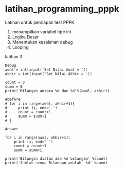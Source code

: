 # latihan_programming_pppk

Latihan untuk persiapan test PPPK

1.  menampilkan variabel tipe int 
2. Logika Dasar 
3. Menentukan kesalahan debug
4. Looping

latihan 3
```
Debug 
awal = int(input('Set Nilai Awal = '))
akhir = int(input('Set Nilai Akhir = '))

count = 0 
summ = 0 
print('Bilangan antara %d dan %d'%(awal, akhir))

#before
# for i in range(awal, akhir+1){
#     print (i, end=' ')
#     count = count+1
#     summ = summ+i
# }

Answer

for i in range(awal, akhir+1):
    print (i, end=' ')
    count = count+1
    summ = summ+i

print('Bilangan diatas ada %d bilangan' %count)
print('Jumlah semua Bilangan adalah  %d' %summ)
```